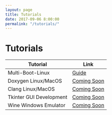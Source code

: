 ```yaml
---
layout: page
title: Tutorials
date: 2017-09-06 8:00:00
permalink: "/tutorials/"
---
```


<div id="presentation-title" markdown="1">

# Tutorials

</div>


<div class="presentation-contents" markdown="1">
    
<div id="presentation-table" markdown="1">

|Tutorial|Link|
|--------|----|
|Multi-Boot-Linux        |[Guide](/multi-boot-linux)|
|Doxygen Linux/MacOS     |[Coming Soon](#)|
|Clang Linux/MacOS       |[Coming Soon](#)|
|Tkinter GUI Development |[Coming Soon](#)|
|Wine Windows Emulator   |[Coming Soon](#)|

</div>

</div>